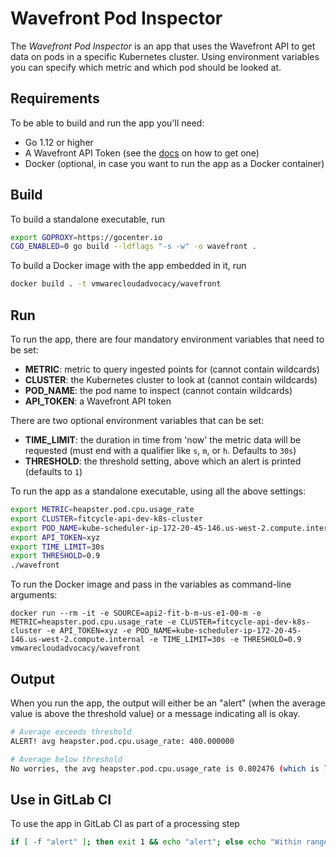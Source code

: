 # Wavefront Pod Inspector

The *Wavefront Pod Inspector* is an app that uses the Wavefront API to get data on pods in a specific Kubernetes cluster. Using environment variables you can specify which metric and which pod should be looked at.

## Requirements

To be able to build and run the app you'll need:

* Go 1.12 or higher
* A Wavefront API Token (see the [docs](https://docs.wavefront.com/wavefront_api.html) on how to get one)
* Docker (optional, in case you want to run the app as a Docker container)

## Build

To build a standalone executable, run

```bash
export GOPROXY=https://gocenter.io
CGO_ENABLED=0 go build --ldflags "-s -w" -o wavefront .
```

To build a Docker image with the app embedded in it, run

```bash
docker build . -t vmwarecloudadvocacy/wavefront
```

## Run

To run the app, there are four mandatory environment variables that need to be set:

* **METRIC**: metric to query ingested points for (cannot contain wildcards)
* **CLUSTER**: the Kubernetes cluster to look at (cannot contain wildcards)
* **POD_NAME**: the pod name to inspect (cannot contain wildcards)
* **API_TOKEN**: a Wavefront API token

There are two optional environment variables that can be set:

* **TIME_LIMIT**: the duration in time from 'now' the metric data will be requested (must end with a qualifier like `s`, `m`, or `h`. Defaults to `30s`)
* **THRESHOLD**: the threshold setting, above which an alert is printed (defaults to `1`)

To run the app as a standalone executable, using all the above settings:

```bash
export METRIC=heapster.pod.cpu.usage_rate
export CLUSTER=fitcycle-api-dev-k8s-cluster
export POD_NAME=kube-scheduler-ip-172-20-45-146.us-west-2.compute.internal
export API_TOKEN=xyz
export TIME_LIMIT=30s
export THRESHOLD=0.9
./wavefront
```

To run the Docker image and pass in the variables as command-line arguments:

```
docker run --rm -it -e SOURCE=api2-fit-b-m-us-e1-00-m -e METRIC=heapster.pod.cpu.usage_rate -e CLUSTER=fitcycle-api-dev-k8s-cluster -e API_TOKEN=xyz -e POD_NAME=kube-scheduler-ip-172-20-45-146.us-west-2.compute.internal -e TIME_LIMIT=30s -e THRESHOLD=0.9 vmwarecloudadvocacy/wavefront
```

## Output

When you run the app, the output will either be an "alert" (when the average value is above the threshold value) or a message indicating all is okay.

```bash
# Average exceeds threshold
ALERT! avg heapster.pod.cpu.usage_rate: 400.000000

# Average below threshold
No worries, the avg heapster.pod.cpu.usage_rate is 0.802476 (which is less than 0.900000)
```

## Use in GitLab CI

To use the app in GitLab CI as part of a processing step

```bash
if [ -f "alert" ]; then exit 1 && echo "alert"; else echo "Within range. Continuing!"; fi
```
